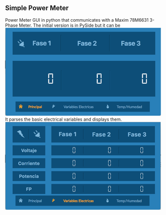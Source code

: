 ## Simple Power Meter
Power Meter GUI in python that communicates with a Maxim 78M6631 3-Phase Meter. The initial version is in PySide but it can be 
![Main Screen](https://github.com/xaviergh/Simple-power-meter/raw/master/Images/MainScreen.png)It parses the basic electrical variables and displays them.
![Electrical variables per phase](https://github.com/xaviergh/Simple-power-meter/raw/master/Images/SubMainScreen.png)

<!--stackedit_data:
eyJoaXN0b3J5IjpbLTE5OTQ5NDA5MTBdfQ==
-->